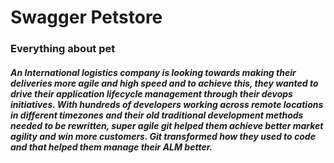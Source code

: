 <h1>Swagger Petstore</h1>
<h3>Everything about pet</h3>
<h5>
An International logistics company is looking towards making their deliveries more agile and high speed
and to achieve this, they wanted to drive their application lifecycle management through their devops
initiatives. With hundreds of developers working across remote locations in different timezones and their
old traditional development methods needed to be rewritten, super agile git helped them achieve better
market agility and win more customers. Git transformed how they used to code and that helped them
manage their ALM better.
</h5>
 
